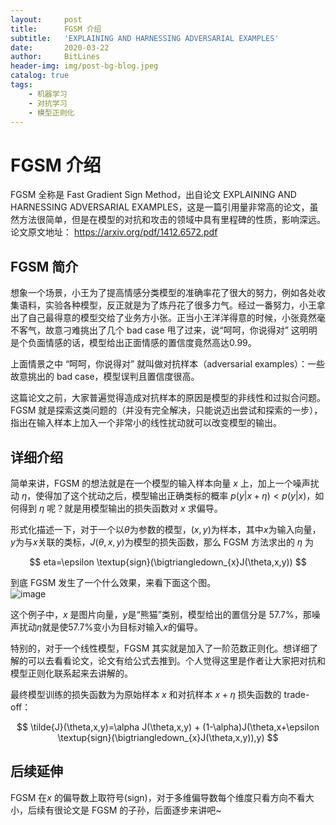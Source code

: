 ```yaml
---
layout:     post
title:      FGSM 介绍
subtitle:   'EXPLAINING AND HARNESSING ADVERSARIAL EXAMPLES'
date:       2020-03-22
author:     BitLines
header-img: img/post-bg-blog.jpeg
catalog: true
tags:
    - 机器学习
    - 对抗学习
    - 模型正则化
---
```


# FGSM 介绍

FGSM 全称是 Fast Gradient Sign Method，出自论文 EXPLAINING AND HARNESSING ADVERSARIAL EXAMPLES，这是一篇引用量非常高的论文，虽然方法很简单，但是在模型的对抗和攻击的领域中具有里程碑的性质，影响深远。  
论文原文地址： https://arxiv.org/pdf/1412.6572.pdf

## FGSM 简介

想象一个场景，小王为了提高情感分类模型的准确率花了很大的努力，例如各处收集语料，实验各种模型，反正就是为了炼丹花了很多力气。经过一番努力，小王拿出了自己最得意的模型交给了业务方小张。正当小王洋洋得意的时候，小张竟然毫不客气，故意刁难挑出了几个 bad case 甩了过来，说“呵呵，你说得对” 这明明是个负面情感的话，模型给出正面情感的置信度竟然高达0.99。

上面情景之中 “呵呵，你说得对” 就叫做对抗样本（adversarial examples）：一些故意挑出的 bad case，模型误判且置信度很高。

这篇论文之前，大家普遍觉得造成对抗样本的原因是模型的非线性和过拟合问题。FGSM 就是探索这类问题的（并没有完全解决，只能说迈出尝试和探索的一步），指出在输入样本上加入一个非常小的线性扰动就可以改变模型的输出。

## 详细介绍

简单来讲，FGSM 的想法就是在一个模型的输入样本向量 $x$ 上，加上一个噪声扰动 $\eta$，使得加了这个扰动之后，模型输出正确类标的概率 $p(y|x+\eta) < p(y|x)$，如何得到 $\eta$ 呢？就是用模型输出的损失函数对 $x$ 求偏导。

形式化描述一下，对于一个以$\theta$为参数的模型，$(x,y)$为样本，其中$x$为输入向量，$y$为与$x$关联的类标，$J(\theta,x,y)$为模型的损失函数，那么 FGSM 方法求出的 $\eta$ 为

$$
eta=\epsilon \textup{sign}(\bigtriangledown_{x}J(\theta,x,y))
$$

到底 FGSM 发生了一个什么效果，来看下面这个图。  
![image](https://user-images.githubusercontent.com/80689631/112847448-aaa25380-90d9-11eb-9eff-a1b2052d3fb4.png)

这个例子中，$x$ 是图片向量，$y$是“熊猫”类别，模型给出的置信分是 57.7%，那噪声扰动$\eta$就是使57.7%变小为目标对输入$x$的偏导。


特别的，对于一个线性模型，FGSM 其实就是加入了一阶范数正则化。想详细了解的可以去看看论文，论文有给公式去推到。个人觉得这里是作者让大家把对抗和模型正则化联系起来去讲解的。  

最终模型训练的损失函数为为原始样本 $x$ 和对抗样本 $x+\eta$ 损失函数的 trade-off：

$$
\tilde{J}(\theta,x,y)=\alpha J(\theta,x,y) + (1-\alpha)J(\theta,x+\epsilon \textup{sign}(\bigtriangledown_{x}J(\theta,x,y)),y)
$$

## 后续延伸
FGSM 在$x$ 的偏导数上取符号(sign)，对于多维偏导数每个维度只看方向不看大小，后续有很论文是 FGSM 的子孙，后面逐步来讲吧~
